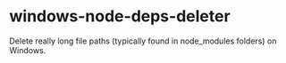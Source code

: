 windows-node-deps-deleter
=========================

Delete really long file paths (typically found in node_modules folders) on Windows.
